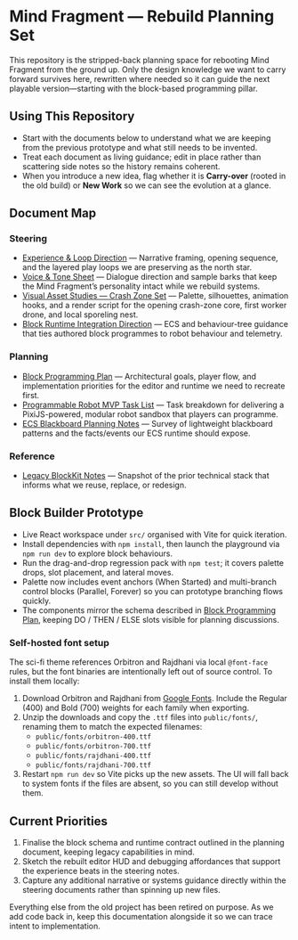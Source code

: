 # Mind Fragment — Rebuild Planning Set

This repository is the stripped-back planning space for rebooting Mind Fragment from the ground up. Only the design knowledge we want to carry forward survives here, rewritten where needed so it can guide the next playable version—starting with the block-based programming pillar.

## Using This Repository
- Start with the documents below to understand what we are keeping from the previous prototype and what still needs to be invented.
- Treat each document as living guidance; edit in place rather than scattering side notes so the history remains coherent.
- When you introduce a new idea, flag whether it is **Carry-over** (rooted in the old build) or **New Work** so we can see the evolution at a glance.

## Document Map

### Steering
- [Experience & Loop Direction](docs/steering/experience.md) — Narrative framing, opening sequence, and the layered play loops we are preserving as the north star.
- [Voice & Tone Sheet](docs/steering/voice-and-tone.md) — Dialogue direction and sample barks that keep the Mind Fragment’s personality intact while we rebuild systems.
- [Visual Asset Studies — Crash Zone Set](docs/steering/visual-assets.md) — Palette, silhouettes, animation hooks, and a render script for the opening crash-zone core, first worker drone, and local sporeling nest.
- [Block Runtime Integration Direction](docs/steering/block-runtime-integration.md) — ECS and behaviour-tree guidance that ties authored block programmes to robot behaviour and telemetry.

### Planning
- [Block Programming Plan](docs/planning/block-programming.md) — Architectural goals, player flow, and implementation priorities for the editor and runtime we need to recreate first.
- [Programmable Robot MVP Task List](docs/planning/programmable-robot-mvp.md) — Task breakdown for delivering a PixiJS-powered, modular robot sandbox that players can programme.
- [ECS Blackboard Planning Notes](docs/planning/simulation/ecs-blackboard.md) — Survey of lightweight blackboard patterns and the facts/events our ECS runtime should expose.

### Reference
- [Legacy BlockKit Notes](docs/reference/legacy-blockkit.md) — Snapshot of the prior technical stack that informs what we reuse, replace, or redesign.

## Block Builder Prototype
- Live React workspace under `src/` organised with Vite for quick iteration.
- Install dependencies with `npm install`, then launch the playground via `npm run dev` to explore block behaviours.
- Run the drag-and-drop regression pack with `npm test`; it covers palette drops, slot placement, and lateral moves.
- Palette now includes event anchors (When Started) and multi-branch control blocks (Parallel, Forever) so you can prototype branching flows quickly.
- The components mirror the schema described in [Block Programming Plan](docs/planning/block-programming.md), keeping DO / THEN / ELSE slots visible for planning discussions.

### Self-hosted font setup
The sci-fi theme references Orbitron and Rajdhani via local `@font-face` rules, but the font binaries are intentionally left out of source control. To install them locally:

1. Download Orbitron and Rajdhani from [Google Fonts](https://fonts.google.com/). Include the Regular (400) and Bold (700) weights for each family when exporting.
2. Unzip the downloads and copy the `.ttf` files into `public/fonts/`, renaming them to match the expected filenames:
   - `public/fonts/orbitron-400.ttf`
   - `public/fonts/orbitron-700.ttf`
   - `public/fonts/rajdhani-400.ttf`
   - `public/fonts/rajdhani-700.ttf`
3. Restart `npm run dev` so Vite picks up the new assets. The UI will fall back to system fonts if the files are absent, so you can still develop without them.

## Current Priorities
1. Finalise the block schema and runtime contract outlined in the planning document, keeping legacy capabilities in mind.
2. Sketch the rebuilt editor HUD and debugging affordances that support the experience beats in the steering notes.
3. Capture any additional narrative or systems guidance directly within the steering documents rather than spinning up new files.

Everything else from the old project has been retired on purpose. As we add code back in, keep this documentation alongside it so we can trace intent to implementation.
